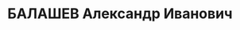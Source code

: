 ---
title: БАЛАШЕВ Александр Иванович
description: 'Род. 01.09.1905, Ленинградская обл., Детскосельский р-н, с. Орлоки [?],
  русский, обр.: высшее, б/п. Проживал: г. Запорожье, Тургеневская, 46. Нач.исследов.группы
  з-да №29

  Арестован Запорож.ГО НКВД 23.09.1937. Обв. по ст. 54-7, 8, 11 УК УССР. Приговор:
  ВК ВС СССР, 29.11.1937 – ВМН с конфискацией имущества. Расстрелян 30.11.1937, г.Днепропетровск.

  Реабилитирован ВК ВС СССР 24.08.1957'
---